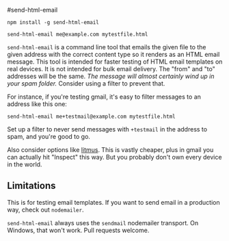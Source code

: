 #send-html-email

```
npm install -g send-html-email

send-html-email me@example.com mytestfile.html
```

`send-html-email` is a command line tool that emails the given file to the given address with the correct content type so it renders as an HTML email message. This tool is intended for faster testing of HTML email templates on real devices. It is not intended for bulk email delivery. The "from" and "to" addresses will be the same. *The message will almost certainly wind up in your spam folder.* Consider using a filter to prevent that.

For instance, if you're testing gmail, it's easy to filter messages to an address like this one:

```
send-html-email me+testmail@example.com mytestfile.html
```

Set up a filter to never send messages with `+testmail` in the address to spam, and you're good to go.

Also consider options like [litmus](http://litmus.com). This is vastly cheaper, plus in gmail you can actually hit "Inspect" this way. But you probably don't own every device in the world.

## Limitations

This is for testing email templates. If you want to send email in a production way, check out `nodemailer`.

`send-html-email` always uses the `sendmail` nodemailer transport. On Windows, that won't work. Pull requests welcome.
